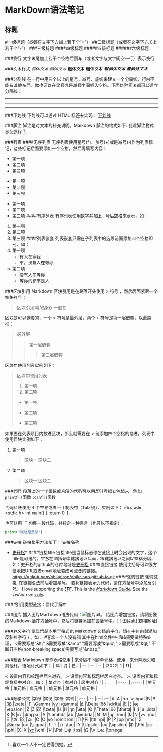 # MarkDown语法笔记
标题
---
#一级标题（或者在文字下方加上若干个“=”）
##二级标题（或者在文字下方加上若干个“-”）
###三级标题
####四级标题
#####五级标题
######六级标题

###换行
文字末尾加上若干个空格后回车（或者文字与文字间空一行）表示换行

###文本样式
*斜体文本*
_斜体文本_
**粗体文本**
__粗体文本__
***粗斜体文本***
___粗斜体文本___

###分割线
在一行中用三个以上的星号、减号、底线来建立一个分隔线，行内不能有其他东西。你也可以在星号或是减号中间插入空格。下面每种写法都可以建立分隔线：
****
----
____


###下划线
下划线可以通过 HTML 标签来实现：
<u>下划线</u>      

###脚注
脚注是对文本的补充说明。Markdown 脚注的格式如下:
创建脚注格式类似这样 [^有言道]。

[^有言道]: 喜欢一个人不一定要得到她。

###列表
####无序列表
无序列表使用星号(*)、加号(+)或是减号(-)作为列表标记，这些标记后面要添加一个空格，然后再填写内容：
* 第一项
* 第二项
* 第三项

+ 第一项
+ 第二项
+ 第三项

- 第一项
- 第二项
- 第三项
####有序列表
有序列表使用数字并加上 . 号后空格来表示，如：
1. 第一项
2. 第二项
3. 第三项
####列表嵌套
列表嵌套只需在子列表中的选项前面添加四个空格即可，如：
1. 第一项
    - 有人在等我
    + 不，没有人在等你
2. 第二项
    * 没有人在等你
    - 等你的都不是人

###区块引用
Markdown 区块引用是在段落开头使用 > 符号 ，然后后面紧跟一个空格符号：
> 区块引用
> 晓的身影
> 一直在

区块是可以嵌套的，一个 > 符号是最外层，两个 > 符号是第一层嵌套，以此类推：
> 最外层
>> 第一层嵌套
>>> 第二层嵌套

区块中使用列表实例如下：
> 区块中使用列表
> 1. 第一项
> 2. 第二项
> - 第一项
> + 第二项
> * 第三项

如果要在列表项目内放进区块，那么就需要在 > 前添加四个空格的缩进。列表中使用区块实例如下：
1. 第一项
    > 区块一
    > 区块二
2. 第二项
    > 区块一
    > 区块二

###代码
段落上的一个函数或片段的代码可以用反引号把它包起来，例如：
`printf()`函数
`scanf()`函数

代码区块使用 4 个空格或者一个制表符（Tab 键）。实例如下：
    #include <stdio.h>
    int main()
    {
        return 0;
    }

也可以用 ``` 包裹一段代码，并指定一种语言（也可以不指定）：
```python
print("晓晓是憨憨")
```

###链接
链接使用方法如下：
[链接名称](链接地址)
* [史开松](https://github.com/shikaison/shikaison.github.io.git)*
####链接title
链接title是当鼠标悬停在链接上时会出现的文字，这个title是可选的，它放在圆括号中链接地址后面，跟链接地址之间以空格分隔。
如：史开松的github的仓库地址是[史开松](https://github.com/shikaison/shikaison.github.io.git "好东西要学会分享")
####直接链接
使用尖括号可以很方便地把URL或者email地址变成可点击的链接。
<https://github.com/shikaison/shikaison.github.io.git>
####强调链接
强调链接, 在链接语法前后增加星号。 要将链接表示为代码，请在方括号中添加反引号。
I love supporting the **[EFF](https://eff.org)**.
This is the *[Markdown Guide](https://www.markdownguide.org)*.
See the section on [`code`](#code).

####引用类型链接：暂代了解中

###图片
插入图片Markdown语法代码：![图片alt](图片链接 "图片title")。
给图片增加链接，请将图像的Markdown 括在方括号中，然后将链接添加在圆括号中。[！[图片alt](图片链接 "图片title")](链接网址)

###转义字符
要显示原本用于格式化 Markdown 文档的字符，请在字符前面添加反斜杠字符 \ 。如：
\#喜欢一个人没有错
其中在html文件中<和&需要做特殊处理，
<需要写成"&amp;lt;"
&需要写成"&amp;amp"
"需要写成”&amp;quot;"
\>需要写成"&amp;gt;"
不断开空格(non-breaking space)需要写成"&amp;nbsp;"

###制表
Markdown 制作表格使用 | 来分隔不同的单元格，使用 - 来分隔表头和其他行。语法格式如下：
| 年 | 月 | 日 |
| -- | -- | -- |
|2022| 1  |  11 |

-: 设置内容和标题栏居右对齐。
:- 设置内容和标题栏居左对齐。
:-: 设置内容和标题栏居中对齐。
如：
| 左对齐 | 右对齐 | 居中对齐 |
| :-----| ----: | :----: |
| 单元格 | 单元格 | 单元格 |
| 单元格 | 单元格 | 单元格 |

###数学公式
|字母	    |实现	    |字母	    |实现|
|:---       |:--        |:--        |:--
|A	        |A	        |αα	        |\alhpa|
|B	        |B	        |ββ	        |\beta|
|Γ	        |\Gamma	    |γγ	        |\gamma|
|Δ	        |\Delta	    |δδ	        |\delta|
|E	        |E	        |ϵϵ	        |\epsilon|
|Z	        |Z	        |ζζ	        |\zeta|
|H	        |H	        |ηη	        |\eta|
|Θ	        |\Theta	    |θθ	        |\theta|
|I	        |I	        |ιι	        |\iota|
|K	        |K	        |κκ	        |\kappa|
|Λ	        |\Lambda	|λλ	        |\lambda|
|M	        |M	        |μμ	        |\mu|
|N	        |N	        |νν	        |\nu|
|Ξ	        |\Xi	    |ξξ	        |\xi|
|O	        |O	        |οο	        |\omicron|
|Π	        |\Pi	    |ππ	        |\pi|
|P	        |P	        |ρρ	        |\rho|
|Σ	        |\Sigma	    |σσ	        |\sigma|
|T	        |T	        |ττ	        |\tau|
|Υ	        |\Upsilon	|υυ	        |\upsilon|
|Φ	        |\Phi	    |ϕϕ	        |\phi|
|X	        |X	        |χχ     	|\chi|
|Ψ	        |\Psi	    |ψψ	        |\psi|
|Ω	        |\v	        |ωω	        |\omega|

